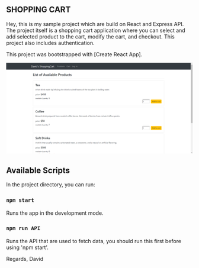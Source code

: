## SHOPPING CART

Hey, this is my sample project which are build on React and Express API. The project itself is a shopping cart application where you can select and add selected product to the cart, modify the cart, and checkout. This project also includes authentication.

This project was bootstrapped with [Create React App].

![Alt text](/images/Capture1.PNG?raw=true)

## Available Scripts

In the project directory, you can run:

### `npm start`

Runs the app in the development mode.<br>

### `npm run API`

Runs the API that are used to fetch data, you should run this first before using 'npm start'.<br>

Regards,
David


